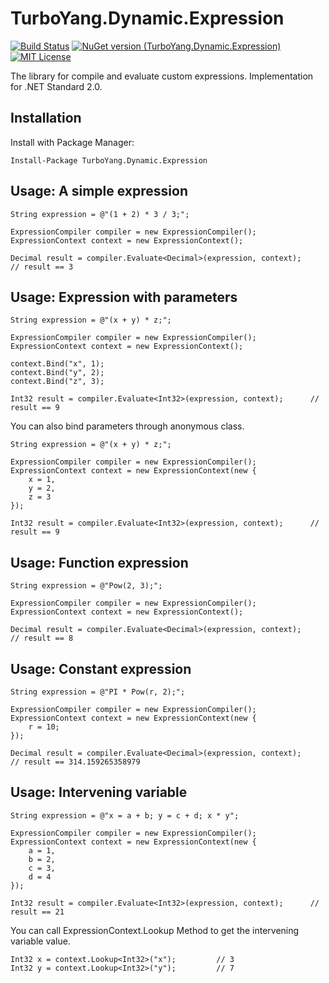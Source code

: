 # TurboYang.Dynamic.Expression
[![Build Status](https://vsrm.dev.azure.com/TurboYang-CN/_apis/public/Release/badge/b1f4b2d3-adc7-4170-8228-4d7cb73777cc/1/1)](https://vsrm.dev.azure.com/TurboYang-CN/_apis/public/Release/badge/b1f4b2d3-adc7-4170-8228-4d7cb73777cc/1/1) [![NuGet version (TurboYang.Dynamic.Expression)](https://img.shields.io/nuget/v/TurboYang.Dynamic.Expression.svg?style=flat)](https://www.nuget.org/packages/TurboYang.Dynamic.Expression/) [![MIT License](https://img.shields.io/badge/license-MIT-green.svg)](https://github.com/turboyang-cn/TurboYang.Dynamic.Expression/blob/master/LICENSE)

 The library for compile and evaluate custom expressions. Implementation for .NET Standard 2.0.

## Installation
Install with Package Manager:
```
Install-Package TurboYang.Dynamic.Expression
```

## Usage: A simple expression
``` CSharp
String expression = @"(1 + 2) * 3 / 3;";

ExpressionCompiler compiler = new ExpressionCompiler();
ExpressionContext context = new ExpressionContext();

Decimal result = compiler.Evaluate<Decimal>(expression, context);      // result == 3
```

## Usage: Expression with parameters
``` CSharp
String expression = @"(x + y) * z;";

ExpressionCompiler compiler = new ExpressionCompiler();
ExpressionContext context = new ExpressionContext();

context.Bind("x", 1);
context.Bind("y", 2);
context.Bind("z", 3);

Int32 result = compiler.Evaluate<Int32>(expression, context);      // result == 9
```
You can also bind parameters through anonymous class.
``` CSharp
String expression = @"(x + y) * z;";

ExpressionCompiler compiler = new ExpressionCompiler();
ExpressionContext context = new ExpressionContext(new {
    x = 1,
    y = 2,
    z = 3
});

Int32 result = compiler.Evaluate<Int32>(expression, context);      // result == 9
```

## Usage: Function expression
``` CSharp
String expression = @"Pow(2, 3);";

ExpressionCompiler compiler = new ExpressionCompiler();
ExpressionContext context = new ExpressionContext();

Decimal result = compiler.Evaluate<Decimal>(expression, context);      // result == 8
```

## Usage: Constant expression
``` CSharp
String expression = @"PI * Pow(r, 2);";

ExpressionCompiler compiler = new ExpressionCompiler();
ExpressionContext context = new ExpressionContext(new {
    r = 10;
});

Decimal result = compiler.Evaluate<Decimal>(expression, context);      // result == 314.159265358979
```

## Usage: Intervening variable
``` CSharp
String expression = @"x = a + b; y = c + d; x * y";

ExpressionCompiler compiler = new ExpressionCompiler();
ExpressionContext context = new ExpressionContext(new {
    a = 1,
    b = 2,
    c = 3,
    d = 4
});

Int32 result = compiler.Evaluate<Int32>(expression, context);      // result == 21
```
You can call ExpressionContext.Lookup Method to get the intervening variable value.
``` CSharp
Int32 x = context.Lookup<Int32>("x");         // 3
Int32 y = context.Lookup<Int32>("y");         // 7
```
